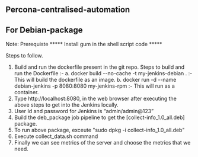 ## Percona-centralised-automation
## For Debian-package


Note: Prerequiste
***** Install gum in the shell script code *****


Steps to follow.

1. Build and run the dockerfile present in the git repo.
   Steps to build and run the Dockerfile :-
   a. docker build --no-cache -t my-jenkins-debian . :- This will build the dockerfile as an image.
   b. docker run -d --name debian-jenkins -p 8080:8080 my-jenkins-rpm :- This will run as a container.
2. Type http://localhost:8080, in the web browser after executing the above steps to get into the Jenkins locally.
3. User Id and password for Jenkins is “admin/admin@123”
4. Build the deb_package job pipeline to get the [collect-info_1.0_all.deb] package.
5. To run above package, exceute "sudo dpkg -i collect-info_1.0_all.deb"
6. Execute collect_data.sh command
7. Finally we can see metrics of the server and choose the metrics that we need.